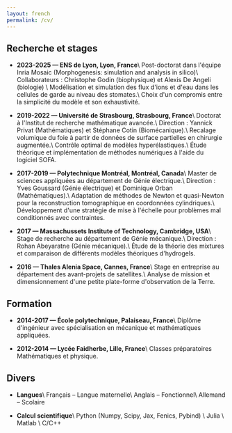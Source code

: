 ```yaml
---
layout: french
permalink: /cv/
---
```


## Recherche et stages

- **2023-2025 &mdash; ENS de Lyon, Lyon, France**\\
  Post-doctorat dans l'équipe Inria Mosaic (Morphogenesis: simulation and
  analysis in silico)\\
  Collaborateurs : Christophe Godin (biophysique) et Alexis De Angeli
  (biologie) \\
  Modélisation et simulation des flux d'ions et d'eau dans les cellules de
  garde au niveau des stomates.\\
  Choix d'un compromis entre la simplicité du modèle et son exhaustivité.

- **2019-2022 &mdash; Université de Strasbourg, Strasbourg, France**\\
  Doctorat à l'Institut de recherche mathématique avancée.\\
  Direction : Yannick Privat (Mathématiques) et Stéphane Cotin (Biomécanique).\\
  Recalage volumique du foie à partir de données de surface partielles en
  chirurgie augmentée.\\
  Contrôle optimal de modèles hyperélastiques.\\
  Étude théorique et implémentation de méthodes numériques à l'aide du logiciel
  SOFA.

- **2017-2019 &mdash; Polytechnique Montréal, Montréal, Canada**\\
  Master de sciences appliquées au département de Génie électrique.\\
  Direction : Yves Goussard (Génie électrique) et Dominique Orban
  (Mathématiques).\\
  Adaptation de méthodes de Newton et quasi-Newton pour la reconstruction
  tomographique en coordonnées cylindriques.\\
  Développement d'une stratégie de mise à l'échelle pour problèmes mal
  conditionnés avec contraintes.

- **2017 &mdash; Massachussets Institute of Technology, Cambridge, USA**\\
  Stage de recherche au département de Génie mécanique.\\
  Direction : Rohan Abeyaratne (Génie mécanique).\\
  Étude de la théorie des mixtures et comparaison de différents modèles
  théoriques d'hydrogels.

- **2016 &mdash; Thales Alenia Space, Cannes, France**\\
  Stage en entreprise au département des avant-projets de satellites.\\
  Analyse de mission et dimensionnement d'une petite plate-forme
  d'observation de la Terre.

## Formation

- **2014-2017 &mdash; École polytechnique, Palaiseau, France**\\
  Diplôme d'ingénieur avec spécialisation en mécanique et mathématiques appliquées.

- **2012-2014 &mdash; Lycée Faidherbe, Lille, France**\\
  Classes préparatoires Mathématiques et physique.

## Divers

- **Langues**\\
  Français &ndash; Langue maternelle\\
  Anglais  &ndash; Fonctionnel\\
  Allemand &ndash; Scolaire

- **Calcul scientifique**\\
  Python (Numpy, Scipy, Jax, Fenics, Pybind) \\
  Julia \\
  Matlab \\
  C/C++
